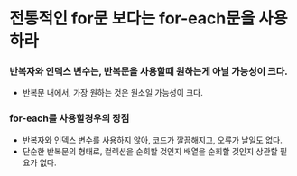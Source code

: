 # 전통적인 for문 보다는 for-each문을 사용하라

### 반복자와 인덱스 변수는, 반복문을 사용할때 원하는게 아닐 가능성이 크다.
+ 반복문 내에서, 가장 원하는 것은 원소일 가능성이 크다.

### for-each를 사용할경우의 장점
+ 반복자와 인덱스 변수를 사용하지 않아, 코드가 깔끔해지고, 오류가 날일도 없다.
+ 단순한 반복문의 형태로, 컬렉션을 순회할 것인지 배열을 순회할 것인지 상관할 필요가 없다.

